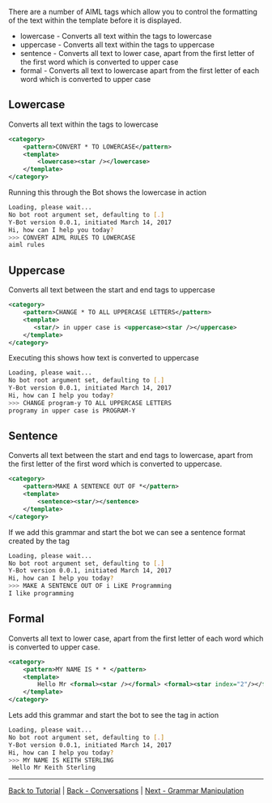 There are a number of AIML tags which allow you to control the formatting of the text within the template before it is displayed. 

* lowercase - Converts all text within the tags to lowercase
* uppercase - Converts all text within the tags to uppercase
* sentence - Converts all text to lower case, apart from the first letter of the first word which is converted to upper case
* formal - Converts all text to lowercase apart from the first letter of each word which is converted to upper case

## Lowercase
Converts all text within the tags to lowercase

```xml
<category>
    <pattern>CONVERT * TO LOWERCASE</pattern>
    <template>
        <lowercase><star /></lowercase>
    </template>
</category>
```

Running this through the Bot shows the lowercase in action

```bash
Loading, please wait...
No bot root argument set, defaulting to [.]
Y-Bot version 0.0.1, initiated March 14, 2017
Hi, how can I help you today?
>>> CONVERT AIML RULES TO LOWERCASE
aiml rules
```

## Uppercase
Converts all text between the start and end tags to uppercase

```xml
<category>
    <pattern>CHANGE * TO ALL UPPERCASE LETTERS</pattern>
    <template>
       <star/> in upper case is <uppercase><star /></uppercase>
    </template>
</category>
```

Executing this shows how text is converted to uppercase

```bash
Loading, please wait...
No bot root argument set, defaulting to [.]
Y-Bot version 0.0.1, initiated March 14, 2017
Hi, how can I help you today?
>>> CHANGE program-y TO ALL UPPERCASE LETTERS
programy in upper case is PROGRAM-Y
```

## Sentence
Converts all text between the start and end tags to lowercase, apart from the first letter of the first word which is converted to uppercase.

```xml
<category>
    <pattern>MAKE A SENTENCE OUT OF *</pattern>
    <template>
        <sentence><star/></sentence>
    </template>
</category>
```

If we add this grammar and start the bot we can see a sentence format created by the tag

```bash
Loading, please wait...
No bot root argument set, defaulting to [.]
Y-Bot version 0.0.1, initiated March 14, 2017
Hi, how can I help you today?
>>> MAKE A SENTENCE OUT OF i LiKE Programming
I like programming
```

## Formal
Converts all text to lower case, apart from the first letter of each word which is converted to upper case.

```xml
<category>
    <pattern>MY NAME IS * * </pattern>
    <template>
        Hello Mr <formal><star /></formal> <formal><star index="2"/></formal>
    </template>
</category>
```

Lets add this grammar and start the bot to see the tag in action

```bash
Loading, please wait...
No bot root argument set, defaulting to [.]
Y-Bot version 0.0.1, initiated March 14, 2017
Hi, how can I help you today?
>>> MY NAME IS KEITH STERLING
 Hello Mr Keith Sterling
```

***
[Back to Tutorial](./AIML-Tutorial) | [Back - Conversations](./Tutorial-Conversations) | [Next - Grammar Manipulation](./Tutorial-Langauge-Grammar-Manipulation)